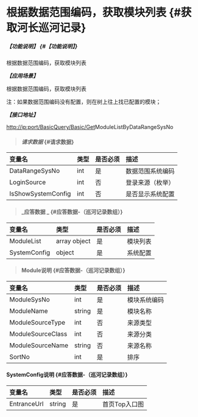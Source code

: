 # 根据数据范围编码，获取模块列表 {#获取河长巡河记录}

##### _【功能说明】_ {#【功能说明】}

根据数据范围编码，获取模块列表

_**【应用场景】**_

根据数据范围编码，获取模块列表

注：如果数据范围编码没有配置，则在树上往上找已配置的模块；

_**【接口地址】**_

[http://ip:port/BasicQuery/Basic/Get](http://ip:port/HMQuery/PatrolRiver/GetPatrolRivers)ModuleListByDataRangeSysNo

> #### _请求数据_ {#请求数据}

| 变量名 | 类型 | 是否必须 | 描述 |
| :--- | :--- | :--- | :--- |
| DataRangeSysNo | int | 是 | 数据范围系统编码 |
| LoginSource | int | 否 | 登录来源（枚举） |
| IsShowSystemConfig | int | 否 | 是否显示系统配置 |

> #### _应答数据 _ {#应答数据-（巡河记录数组）}

| 变量名 | 类型 | 是否必须 | 描述 |
| :--- | :--- | :--- | :--- |
| ModuleList | array object | 是 | 模块列表 |
| SystemConfig | object | 是 | 系统配置 |

> #### Module说明 {#应答数据-（巡河记录数组）}

| 变量名 | 类型 | 是否必须 | 描述 |
| :--- | :--- | :--- | :--- |
| ModuleSysNo | int | 是 | 模块系统编码 |
| ModuleName | string | 是 | 模块名称 |
| ModuleSourceType | int | 否 | 来源类型 |
| ModuleSourceClass | int | 否 | 来源分类 |
| ModuleSourceName | string | 否 | 来源名称 |
| SortNo | int | 是 | 排序 |

#### SystemConfig说明 {#应答数据-（巡河记录数组）}

| 变量名 | 类型 | 是否必须 | 描述 |
| :--- | :--- | :--- | :--- |
| EntranceUrl | string | 是 | 首页Top入口图 |



